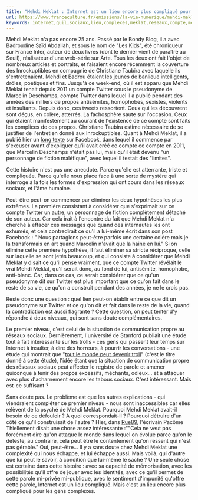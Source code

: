 ```yaml
---
title: "Mehdi Meklat : Internet est un lieu encore plus compliqué pour les gens complexes"
url: https://www.franceculture.fr/emissions/la-vie-numerique/mehdi-meklat-internet-est-un-lieu-encore-plus-complique-pour-les-gens
keywords: internet,quil,sociaux,lieu,complexes,meklat,réseaux,compte,mehdi,twitter,quon,étude,compliqué,cest
---
```

Mehdi Meklat n'a pas encore 25 ans. Passé par le Bondy Blog, il a avec Badroudine Saïd Abdallah, et sous le nom de "Les Kids", été chroniqueur sur France Inter, auteur de deux livres (dont le dernier vient de paraître au Seuil), réalisateur d'une web-série sur Arte. Tous les deux ont fait l'objet de nombreux articles et portraits, et faisaient encore récemment la couverture des Inrockuptibles en compagnie de Christiane Taubira avec laquelle ils s'entretenaient. Mehdi et Badrou étaient les jeunes de banlieue intelligents, drôles, poétiques et fins. Jusqu'à ce week-end, où il est apparu que Mehdi Meklat tenait depuis 2011 un compte Twitter sous le pseudonyme de Marcelin Deschamps, compte Twitter dans lequel il a publié pendant des années des milliers de propos antisémites, homophobes, sexistes, violents et insultants. Depuis donc, ces tweets ressortent. Ceux qui les découvrent sont déçus, en colère, atterrés. La fachosphère saute sur l'occasion. Ceux qui étaient manifestement au courant de l'existence de ce compte sont faits les complices de ces propos. Christiane Taubira estime nécessaire de se justifier de l'entretien donné aux Inrockuptibles. Quant à Mehdi Meklat, il a publié hier un [long texte](https://www.facebook.com/mehdi.meklat.9/posts/1472304316147196) sur Facebook, dans lequel il commence par s'excuser avant d'expliquer qu'il avait créé ce compte ce compte en 2011, que Marcelin Deschamps n'était pas lui, mais qu'il était devenu "un personnage de fiction maléfique", avec lequel il testait des "limites".

Cette histoire n'est pas une anecdote. Parce qu'elle est atterrante, triste et compliquée. Parce qu'elle nous place face à une sorte de mystère qui interroge à la fois les formes d'expression qui ont cours dans les réseaux sociaux, et l'âme humaine.

Peut-être peut-on commencer par éliminer les deux hypothèses les plus extrêmes. La première consistant à considérer que s'exprimait sur ce compte Twitter un autre, un personnage de fiction complètement détaché de son auteur. Car cela irait à l'encontre du fait que Mehdi Meklat n'a cherché à effacer ces messages que quand des internautes les ont exhumés, et cela contredirait ce qu'il a lui-même écrit dans son post Facebook : " Nous partagions peut-être parfois une certaine colère mais je la transformais en art quand Marcelin n\'avait que la haine en lui." Si on élimine cette première hypothèse, il faut éliminer sa stricte réciproque, celle sur laquelle se sont jetés beaucoup, et qui consiste à considérer que Mehdi Meklat y disait ce qu'il pense vraiment, que ce compte Twitter révélait le vrai Mehdi Meklat, qu'il serait donc, au fond de lui, antisémite, homophobe, anti-blanc. Car, dans ce cas, ce serait considérer que ce qu'un pseudonyme dit sur Twitter est plus important que ce qu'on fait dans le reste de sa vie, ce qu'on a construit pendant des années, je ne le crois pas.

Reste donc une question : quel lien peut-on établir entre ce que dit un pseudonyme sur Twitter et ce qu'on dit et fait dans le reste de la vie, quand la contradiction est aussi flagrante ? Cette question, on peut tenter d'y répondre à deux niveaux, qui sont sans doute complémentaires.

Le premier niveau, c'est celui de la situation de communication propre au réseaux sociaux. Dernièrement, l'université de Stanford publiait une étude tout à fait intéressante sur les trolls - ces gens qui passent leur temps sur Internet à insulter, à dire des horreurs, à pourrir les conversations - une étude qui montrait que "[tout le monde peut devenir troll](http://news.stanford.edu/2017/02/06/stanford-research-shows-anyone-can-become-internet-troll/)" (c'est le titre donné à cette étude), l'idée étant que la situation de communication propre des réseaux sociaux peut affecter le registre de parole et amener quiconque à tenir des propos excessifs, méchants, odieux... et à attaquer avec plus d'acharnement encore les tabous sociaux. C'est intéressant. Mais est-ce suffisant ?

Sans doute pas. Le problème est que les autres explications - qui viendraient compléter ce premier niveau - nous sont inaccessibles car elles relèvent de la psyché de Mehdi Meklat. Pourquoi Mehdi Meklat avait-il besoin de ce défouloir ? A quoi correspondait-il ? Pourquoi détruire d'un côté ce qu'il construisait de l'autre ? Hier, dans [Rue89](http://tempsreel.nouvelobs.com/rue89/rue89-sur-les-reseaux/20170220.OBS5507/mehdi-meklat-pretend-que-c-est-son-double-malefique-qui-tweetait.html), l'écrivain Pacôme Thiellement disait une chose assez intéressante :"\"Cela ne veut pas forcément dire qu'on attaque le monde dans lequel on évolue parce qu'on le déteste, au contraire, cela peut être le contentement qu'on ressent qui n'est pas gérable." Oui, peut-être... Il y a sans doute chez Mehdi Meklat une complexité qui nous échappe, et lui échappe aussi. Mais voilà, qui d'autre que lui peut le savoir, à condition que lui-même le sache ? Une seule chose est certaine dans cette histoire : avec sa capacité de mémorisation, avec les possibilités qu'il offre de jouer avec les identités, avec ce qu'il permet de cette parole mi-privée mi-publique, avec le sentiment d'impunité qu'offre cette parole, Internet est un lieu compliqué. Mais c'est un lieu encore plus compliqué pour les gens complexes.

